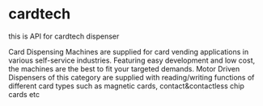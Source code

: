 # cardtech
this is API for cardtech dispenser

Card Dispensing Machines are supplied for card vending applications in various self-service industries. Featuring easy development and low cost, the machines are the best to fit your targeted demands.
Motor Driven Dispensers of this category are supplied with reading/writing functions of different card types such as magnetic cards, contact&contactless chip cards etc
